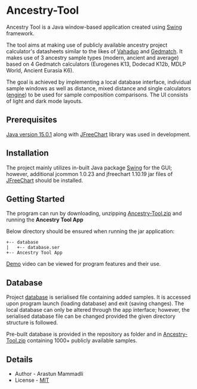 # Ancestry-Tool
Ancestry Tool is a Java window-based application created using [Swing](https://en.wikipedia.org/wiki/Swing_(Java)) framework.

The tool aims at making use of publicly available ancestry project calculator's datasheets similar to the likes of 
[Vahaduo](http://vahaduo.genetics.ovh/) and [Gedmatch](https://www.gedmatch.com/). It makes use of 3 ancestry sample types
(modern, ancient and average) based on 4 Gedmatch calculators (Eurogenes K13, Dodecad K12b, MDLP World, Ancient Eurasia K6).

The goal is achieved by implementing a local database interface, individual sample windows as well as distance, mixed distance 
and single calculators ([engine](src/engine)) to be used for sample composition comparisons. 
The UI consists of light and dark mode layouts.


## Prerequisites
[Java version 15.0.1](https://www.oracle.com/java/technologies/javase/jdk15-archive-downloads.html) along with
[JFreeChart](https://www.jfree.org/jfreechart/) library was used in development.


## Installation
The project mainly utilizes in-built Java package [Swing](https://en.wikipedia.org/wiki/Swing_(Java)) for 
the GUI; however, additional jcommon 1.0.23 and jfreechart 1.10.19 jar files of [JFreeChart](https://www.jfree.org/jfreechart/download.html) 
should be installed.


## Getting Started
The program can run by downloading, unzipping [Ancestry-Tool.zip](Ancestry-Tool.zip) and running the **Ancestry Tool App**

Below directory should be ensured when running the jar application:

```
+-- database
|   +-- database.ser
+-- Ancestry Tool App
```

[Demo](demo/demo.mp4) video can be viewed for program features and their use.

## Database
Project [database](database) is serialised file containing added samples. It is accessed upon program launch (loading database) 
and exit (saving changes). The local database can only be altered through the app interface; however, the serialised database 
file can be changed provided the given directory structure is followed.

Pre-built database is provided in the repository as folder and in [Ancestry-Tool.zip](Ancestry-Tool.zip) containing 1000+ 
publicly available samples.



## Details
- Author - Arastun Mammadli
- License - [MIT](LICENSE)
